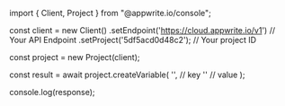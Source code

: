 import { Client, Project } from "@appwrite.io/console";

const client = new Client()
    .setEndpoint('https://cloud.appwrite.io/v1') // Your API Endpoint
    .setProject('5df5acd0d48c2'); // Your project ID

const project = new Project(client);

const result = await project.createVariable(
    '<KEY>', // key
    '<VALUE>' // value
);

console.log(response);
